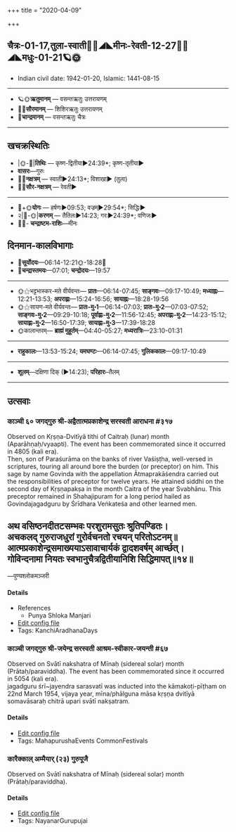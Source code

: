 +++
title = "2020-04-09"

+++
## चैत्रः-01-17,तुला-स्वाती🌛🌌◢◣मीनः-रेवती-12-27🌌🌞◢◣मधुः-01-21🪐🌞
- Indian civil date: 1942-01-20, Islamic: 1441-08-15
___________________
- 🪐🌞**ऋतुमानम्** — वसन्तऋतुः उत्तरायणम्
- 🌌🌞**सौरमानम्** — शिशिरऋतुः उत्तरायणम्
- 🌛**चान्द्रमानम्** — वसन्तऋतुः चैत्रः
___________________


## खचक्रस्थितिः
- |🌞-🌛|**तिथिः** — कृष्ण-द्वितीया►24:39*; कृष्ण-तृतीया►  
- **वासरः**—गुरुः  
- 🌌🌛**नक्षत्रम्** — स्वाती►24:13*; विशाखा► (तुला)  
- 🌌🌞**सौर-नक्षत्रम्** — रेवती►  
___________________
- 🌛+🌞**योगः** — हर्षणः►09:53; वज्रम्►29:54*; सिद्धिः►  
- २|🌛-🌞|**करणम्** — तैतिलः►14:23; गरः►24:39*; वणिजः►  
- 🌌🌛- **चन्द्राष्टम-राशिः**—मीनः  


## दिनमान-कालविभागाः
- 🌅**सूर्योदयः**—06:14-12:21🌞️-18:28🌇  
- 🌛**चन्द्रास्तमयः**—07:01; **चन्द्रोदयः**—19:57  
___________________
- 🌞⚝भट्टभास्कर-मते वीर्यवन्तः— **प्रातः**—06:14-07:45; **साङ्गवः**—09:17-10:49; **मध्याह्नः**—12:21-13:53; **अपराह्णः**—15:24-16:56; **सायाह्नः**—18:28-19:56  
- 🌞⚝सायण-मते वीर्यवन्तः— **प्रातः-मु॰1**—06:14-07:03; **प्रातः-मु॰2**—07:03-07:52; **साङ्गवः-मु॰2**—09:29-10:18; **पूर्वाह्णः-मु॰2**—11:56-12:45; **अपराह्णः-मु॰2**—14:23-15:12; **सायाह्णः-मु॰2**—16:50-17:39; **सायाह्णः-मु॰3**—17:39-18:28  
- 🌞कालान्तरम्— **ब्राह्मं मुहूर्तम्**—04:40-05:27; **मध्यरात्रिः**—23:10-01:31  
___________________
- **राहुकालः**—13:53-15:24; **यमघण्टः**—06:14-07:45; **गुलिककालः**—09:17-10:49  
___________________
- **शूलम्**—दक्षिणा दिक् (►14:23); **परिहारः**–तैलम्  
___________________

## उत्सवाः
### काञ्ची ६० जगद्गुरु श्री-अद्वैतात्मप्रकाशेन्द्र सरस्वती आराधना #३१७

Observed on Kṛṣṇa-Dvitīyā tithi of Caitraḥ (lunar) month (Aparāhṇaḥ/vyaapti). The event has been commemorated since it occurred in 4805 (kali era).  
Then, son of Paraśurāma on the banks of river Vaśiṣṭha, well-versed in scriptures, touring all around bore the burden (or preceptor) on him. This sage by name Govinda with the appellation Ātmaprakāśendra carried out the responsibilities of preceptor for twelve years. He attained siddhi on the second day of Kṛṣṇapakṣa in the month Caitra of the year Svabhānu. This preceptor remained in Shahajipuram for a long period hailed as Govindajagadguru by Śrīdhara Veṅkateśa and other learned men.

अथ वसिष्ठनदीतटसम्भवः परशुरामसुतः श्रुतिपण्डितः।  
अचकलद् गुरुराजधुरां गुरोर्वचनतो रचयन् परितोऽटनम्॥  
आत्मप्रकाशेन्द्रसमाख्ययाऽसावाचार्यकं द्वादशवर्षम् आर्च्छत्।  
गोविन्दनामा नियतः स्वभानुचैत्रद्वितीयानिशि सिद्धिमापत्॥१४॥  
-  
—पुण्यश्लोकमञ्जरी



#### Details
- References
  - Punya Shloka Manjari
- [Edit config file](https://github.com/jyotisham/adyatithi/tree/master/mahApuruSha/kAnchI-maTha/lunar_month/tithi/01/17/kAJcI%2060%20jagadguru%20zrI~advaitAtmaprakAzEndra%20sarasvatI%20ArAdhanA.toml)
- Tags: KanchiAradhanaDays


### काञ्ची जगद्गुरु श्री-जयेन्द्र सरस्वती आश्रम-स्वीकार-जयन्ती #६७

Observed on Svātī nakshatra of Mīnaḥ (sidereal solar) month (Prātaḥ/paraviddha). The event has been commemorated since it occurred in 5054 (kali era).  
jagadguru śrī~jayendra sarasvatī was inducted into the kāmakoṭi-pīṭham on 22nd March 1954, vijaya year, mīna/phālguna māsa kṛṣṇa dvitīyā somavāsaraḥ chitrā upari svātī nakṣatram.

#### Details
- [Edit config file](https://github.com/jyotisham/adyatithi/tree/master/mahApuruSha/kAnchI-maTha/sidereal_solar_month/nakshatra/12/15/kAJcI%20jagadguru%20zrI~jayEndra%20sarasvatI%20Azrama-svIkAra-jayantI.toml)
- Tags: MahapurushaEvents CommonFestivals


### कारैक्काल् अम्मैयार् (२३) गुरुपूजै

Observed on Svātī nakshatra of Mīnaḥ (sidereal solar) month (Prātaḥ/paraviddha). 

#### Details
- [Edit config file](https://github.com/jyotisham/adyatithi/tree/master/mahApuruSha/nAyanAr/sidereal_solar_month/nakshatra/12/15/kAraikkAl%20ammaiyAr%20%2823%29%20gurupUjai.toml)
- Tags: NayanarGurupujai


